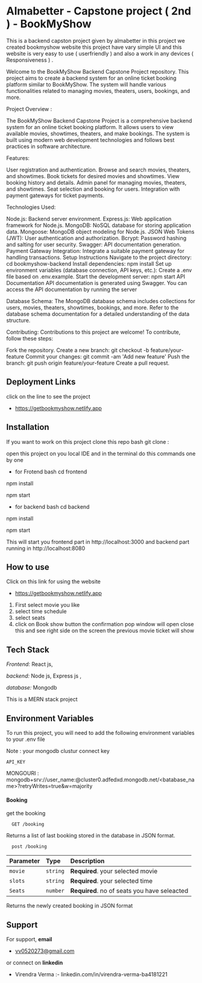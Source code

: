 # Almabetter - Capstone project ( 2nd ) - BookMyShow

This is a backend capston project given by almabetter in this project we created bookmyshow website this project have vary simple UI and this website is very easy to use ( userfriendly )  and also a work in any devices ( Responsiveness ) .



Welcome to the BookMyShow Backend Capstone Project repository. This project aims to create a backend system for an online ticket booking platform similar to BookMyShow. The system will handle various functionalities related to managing movies, theaters, users, bookings, and more.


Project Overview :

The BookMyShow Backend Capstone Project is a comprehensive backend system for an online ticket booking platform. It allows users to view available movies, showtimes, theaters, and make bookings. The system is built using modern web development technologies and follows best practices in software architecture.

Features:

User registration and authentication.
Browse and search movies, theaters, and showtimes.
Book tickets for desired movies and showtimes.
View booking history and details.
Admin panel for managing movies, theaters, and showtimes.
Seat selection and booking for users.
Integration with payment gateways for ticket payments.

Technologies Used:

Node.js: Backend server environment.
Express.js: Web application framework for Node.js.
MongoDB: NoSQL database for storing application data.
Mongoose: MongoDB object modeling for Node.js.
JSON Web Tokens (JWT): User authentication and authorization.
Bcrypt: Password hashing and salting for user security.
Swagger: API documentation generation.
Payment Gateway Integration: Integrate a suitable payment gateway for handling transactions.
Setup Instructions
Navigate to the project directory: cd bookmyshow-backend
Install dependencies: npm install
Set up environment variables (database connection, API keys, etc.): Create a .env file based on .env.example.
Start the development server: npm start
API Documentation
API documentation is generated using Swagger. You can access the API documentation by running the server

Database Schema:
The MongoDB database schema includes collections for users, movies, theaters, showtimes, bookings, and more. Refer to the database schema documentation for a detailed understanding of the data structure.

Contributing:
Contributions to this project are welcome! To contribute, follow these steps:

Fork the repository.
Create a new branch: git checkout -b feature/your-feature
Commit your changes: git commit -am 'Add new feature'
Push the branch: git push origin feature/your-feature
Create a pull request.
 


## Deployment Links

click on the line to see the project 

 - https://getbookmyshow.netlify.app

## Installation

If you want to work on this project clone this repo 
bash
 git clone : 


open this project on you local IDE  and in the terminal do this commands one by one 
 - for Frotend
bash
cd frontend

npm install

npm start

 - for backend 
 bash
cd backend

npm install

npm start 
 
 This will start you frontend part in http://localhost:3000 and backend part running in http://localhost:8080 

    
## How to use
 
Click on this link for using the website
 - https://getbookmyshow.netlify.app
 1) First select movie you like 
 2) select time schedule 
 3) select seats
 4) click on Book show button the confirmation pop window will open close this and see right side on the screen the previous movie ticket will show 
 


## Tech Stack

*Frontend:* React js, 

*backend:* Node js, Express js , 

*database:* Mongodb

This is a MERN stack project  


## Environment Variables

To run this project, you will need to add the following environment variables to your .env file

Note : your mongodb clustur connect key 

`API_KEY`

 MONGOURI : mongodb+srv://user_name:<password>@cluster0.adfedxd.mongodb.net/<batabase_name>?retryWrites=true&w=majority



#### Booking
get  the booking

```http
  GET /booking
```
Returns a list of last booking stored in the database in JSON format.

```http
  post /booking
```

| Parameter | Type     | Description                |
| :-------- | :------- | :------------------------- |
| `movie` | `string` | **Required**. your selected movie |
| `slots ` | `string` | **Required**. your selected time|
| `Seats ` | `number` | **Required**. no of seats you have seleacted|

Returns the newly created booking in JSON format


## Support

For support, **email**
- vv0520273@gmail.com

or connect on **linkedin**

- Virendra Verma :- linkedin.com/in/virendra-verma-ba4181221
